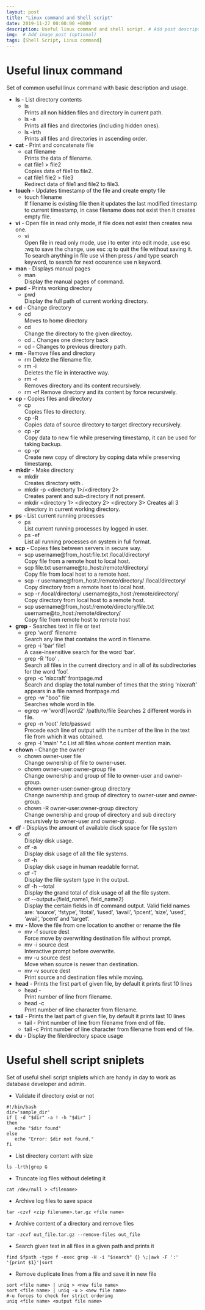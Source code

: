 ```yaml
---
layout: post
title: "Linux command and Shell script"
date: 2019-11-27 00:00:00 +0000
description: Useful linux command and shell script. # Add post description (optional)
img:  # Add image post (optional)
tags: [Shell Script, Linux command]
---
```

# Useful linux command
Set of common useful linux command with basic description and usage.  
* **ls** - List directory contents
  * ls  
  Prints all non hidden files and directory in current path.  
  * ls -a  
  Prints all files and directories (including hidden ones).  
  * ls -lrth  
  Prints all files and directories in ascending order.  
* **cat** - Print and concatenate file
  * cat filename  
  Prints the data of filename.
  * cat file1 > file2  
  Copies data of file1 to file2.
  * cat file1 file2 > file3  
  Redirect data of file1 and file2 to file3. 
* **touch** - Updates timestamp of the file and create empty file
  * touch filename  
  If filename is existing file then it updates the last modified timestamp to current timestamp, in case filename does not exist then it creates empty file.  
* **vi** - Open file in read only mode, if file does not exist then creates new one.
  * vi <file name>  
  Open file in read only mode, use i to enter into edit mode, use esc :wq to save the change, use esc :q to quit the file without saving it. To search anything in file use vi <file name> then press / and type search keyword, to search for next occurence use n keyword.  
* **man** - Displays manual pages
  * man <command>  
  Display the manual pages of command.  
* **pwd** - Prints working directory
  * pwd  
  Display the full path of current working directory.  
* **cd** - Change directory
  * cd  
  Moves to home directory
  * cd <directory name>  
  Change the directory to the given directoy.  
  * cd ..
  Changes one directory back
  * cd -
  Changes to previous directory path.  
* **rm** - Remove files and directory
  * rm <filename>
  Delete the filename file.  
  * rm -i <filename>  
  Deletes the file in interactive way.  
  * rm -r <directory>  
  Removes directory and its content recursively.  
  * rm -rf <directory>
  Remove directory and its content by force recursively.  
* **cp** - Copies files and directory
  * cp <filename> <directory>  
  Copies files to directory.  
  * cp -R <source directory> <target directory>  
  Copies data of source directory to target directory recursively.  
  * cp -pr <filename> <new filename>  
  Copy data to new file while preserving timestamp, it can be used for taking backup.  
  * cp -pr <directory> <new directory>  
  Create new copy of directory by coping data while preserving timestamp.  
* **mkdir** - Make directory
  * mkdir <directory name>  
  Creates directory with <directory name>. 
  * mkdir -p <directorty 1>/<directory 2>  
  Creates parent and sub-directory if not present.  
  * mkdir <directory 1> <directory 2> <directory 3>
  Creates all 3 directory in current working directory.  
* **ps** - List current running processes
  * ps  
  List current running processes by logged in user.
  * ps -ef  
  List all running processes on system in full format.  
* **scp** - Copies files between servers in secure way.
  * scp username@from_host:file.txt /local/directory/  
  Copy file from a remote host to local host.  
  * scp file.txt username@to_host:/remote/directory/  
  Copy file from local host to a remote host.  
  * scp -r username@from_host:/remote/directory/  /local/directory/  
  Copy directory from a remote host to local host.  
  * scp -r /local/directory/ username@to_host:/remote/directory/  
  Copy directory from local host to a remote host.  
  * scp username@from_host:/remote/directory/file.txt username@to_host:/remote/directory/  
  Copy file from remote host to remote host  
* **grep** - Searches text in file or text
  * grep 'word' filename  
  Search any line that contains the word in filename.  
  * grep -i 'bar' file1  
  A case-insensitive search for the word ‘bar’.  
  * grep -R 'foo' .  
  Search all files in the current directory and in all of its subdirectories for the word ‘foo’.
  * grep -c 'nixcraft' frontpage.md  
  Search and display the total number of times that the string ‘nixcraft’ appears in a file named frontpage.md.  
  * grep -w "boo" file  
  Searches whole word in file.  
  * egrep -w 'word1|word2' /path/to/file
  Searches 2 different words in file.  
  * grep -n 'root' /etc/passwd  
  Precede each line of output with the number of the line in the text file from which it was obtained.  
  * grep -l 'main' *.c
  List all files whose content mention main.  
* **chown** - Change the owner
  * chown owner-user file  
  Change ownership of file to owner-user.  
  * chown owner-user:owner-group file  
  Change ownership and group of file to owner-user and owner-group.  
  * chown owner-user:owner-group directory  
  Change ownership and group of directory to owner-user and owner-group.  
  * chown -R owner-user:owner-group directory  
  Change ownership and group of directory and sub directory recursively to owner-user and owner-group.  
* **df** - Displays the amount of available disck space for file system
  * df  
  Display disk usage.  
  * df -a  
  Display disk usage of all the file systems.  
  * df -h  
  Display disk usage in human readable format.  
  * df -T  
  Display the file system type in the output.  
  * df -h --total  
  Display the grand total of disk usage of all the file system.  
  * df --output={field_name1, field_name2}  
  Display the certain fields in df command output. Valid field names are: ‘source’, ‘fstype’, ‘itotal’, ‘iused’, ‘iavail’, ‘ipcent’, ‘size’, ‘used’, ‘avail’, ‘pcent’ and ‘target’.  
* **mv** - Move the file from one location to another or rename the file
  * mv -f source dest  
  Force move by overwriting destination file without prompt.  
  * mv -i source dest  
  Interactive prompt before overwrite.  
  * mv -u source dest  
  Move when source is newer than destination.  
  * mv -v source dest  
  Print source and destination files while moving.  
* **head** - Prints the first part of given file, by default it prints first 10 lines
  * head -<line> <filename>  
  Print number of line from filename.  
  * head -c<line> <filename>  
  Print number of line character from filename.  
* **tail** - Prints the last part of given file, by default it prints last 10 lines 
  * tail -<noline> <filename>
  Print number of line from filename from end of file. 
  * tail -c<line> <filename>
  Print number of line character from filename from end of file.  
* **du** - Display the file/directory space usage

# Useful shell script sniplets
Set of useful shell script sniplets which are handy in day to work as database developer and admin.    
* Validate if directory exist or not
```shell
#!/bin/bash
dir='sample_dir'
if [ -d "$dir" -a ! -h "$dir" ]
then
   echo "$dir found"
else
   echo "Error: $dir not found."
fi
```
* List directory content with size
```shell
ls -lrth|grep G
```
* Truncate log files without deleting it
```shell
cat /dev/null > <filename>
```
* Archive log files to save space
```shell
tar -czvf <zip filename>.tar.gz <file name>
```
* Archive content of a directory and remove files
```shell
tar -zcvf out_file.tar.gz --remove-files out_file
```
* Search given text in all files in a given path and prints it
```shell
find $fpath -type f -exec grep -H -i "$search" {} \;|awk -F ':' '{print $1}'|sort
```
* Remove duplicate lines from a file and save it in new file
```shell
sort <file name> | uniq > <new file name>
sort <file name> | uniq -u > <new file name>
#-u forces to check for strict ordering
uniq <file name> <output file name>
```
